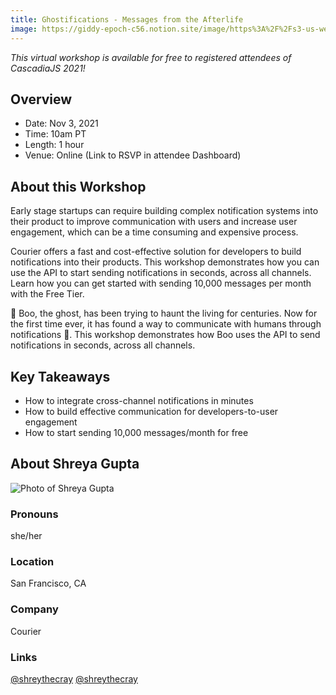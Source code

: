 ```yaml
---
title: Ghostifications - Messages from the Afterlife
image: https://giddy-epoch-c56.notion.site/image/https%3A%2F%2Fs3-us-west-2.amazonaws.com%2Fsecure.notion-static.com%2Fd2cb91e3-d685-4544-8813-7e8297c7416f%2Fprofile_(1).png?table=block&id=ff02c7db-13cf-44ec-aeed-58c95852d3ff&spaceId=917ca4d2-a678-45f1-ae86-60915dc9f05a&width=2000&userId=9675823b-070c-4b4c-9d37-57630c4faec4&cache=v2
---
```

*This virtual workshop is available for free to registered attendees of CascadiaJS 2021!*

## Overview

- Date: Nov 3, 2021
- Time: 10am PT
- Length: 1 hour
- Venue: Online (Link to RSVP in attendee Dashboard)

## About this Workshop

Early stage startups can require building complex notification systems into their product to improve communication with users and increase user engagement, which can be a time consuming and expensive process.

Courier offers a fast and cost-effective solution for developers to build notifications into their products. This workshop demonstrates how you can use the API to start sending notifications in seconds, across all channels. Learn how you can get started with sending 10,000 messages per month with the Free Tier.

👻 Boo, the ghost, has been trying to haunt the living for centuries. Now for the first time ever, it has found a way to communicate with humans through notifications 🔔. This workshop demonstrates how Boo uses the API to send notifications in seconds, across all channels.

## Key Takeaways

- How to integrate cross-channel notifications in minutes
- How to build effective communication for developers-to-user engagement
- How to start sending 10,000 messages/month for free

<section class="person">
    <h2>About Shreya Gupta</h2>
    <div class="person-info"> 
        <div class="person-photo"><img src="https://giddy-epoch-c56.notion.site/image/https%3A%2F%2Fs3-us-west-2.amazonaws.com%2Fsecure.notion-static.com%2Fd2cb91e3-d685-4544-8813-7e8297c7416f%2Fprofile_(1).png?table=block&id=ff02c7db-13cf-44ec-aeed-58c95852d3ff&spaceId=917ca4d2-a678-45f1-ae86-60915dc9f05a&width=2000&userId=9675823b-070c-4b4c-9d37-57630c4faec4&cache=v2" alt="Photo of Shreya Gupta"/></div>
        <div class="person-more">
            <h3>Pronouns</h3><p>she/her</p>
            <h3>Location</h3><p>San Francisco, CA</p>
            <h3>Company</h3><p>Courier</p>
            <h3>Links</h3><p><i class="fab fa-twitter"></i> <a target="_blank" href="https://twitter.com/shreythecray">@shreythecray</a> <i class="fab fa-instagram"></i> <a target="_blank" href="https://www.instagram.com/shreythecray/">@shreythecray</a></p>
        </div>
    </div>
</section>
